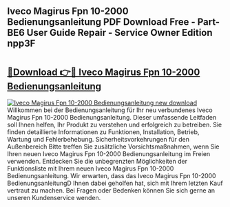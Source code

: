 ## Iveco Magirus Fpn 10-2000 Bedienungsanleitung PDF Download Free - Part-BE6 User Guide Repair - Service Owner Edition npp3F

# <h2><a href="http://df5otu.blite.top/?on=Iveco+Magirus+Fpn+10-2000+Bedienungsanleitung">🔗Download 👉🔴 Iveco Magirus Fpn 10-2000 Bedienungsanleitung</a></h2>

[![Iveco Magirus Fpn 10-2000 Bedienungsanleitung new download](https://i.imgur.com/lujVjoI.png)](http://df5otu.blite.top/?on=Iveco+Magirus+Fpn+10-2000+Bedienungsanleitung)
Willkommen bei der Bedienungsanleitung für Ihr neu verbundenes Iveco Magirus Fpn 10-2000 Bedienungsanleitung. Dieser umfassende Leitfaden soll Ihnen helfen, Ihr Produkt zu verstehen und erfolgreich zu betreiben. Sie finden detaillierte Informationen zu Funktionen, Installation, Betrieb, Wartung und Fehlerbehebung. Sicherheitsvorkehrungen für den Außenbereich Bitte treffen Sie zusätzliche Vorsichtsmaßnahmen, wenn Sie Ihren neuen Iveco Magirus Fpn 10-2000 Bedienungsanleitung im Freien verwenden. Entdecken Sie die unbegrenzten Möglichkeiten der Funktionsliste mit Ihrem neuen Iveco Magirus Fpn 10-2000 Bedienungsanleitung. Wir erwarten, dass das Iveco Magirus Fpn 10-2000 BedienungsanleitungD Ihnen dabei geholfen hat, sich mit Ihrem letzten Kauf vertraut zu machen. Bei Fragen oder Bedenken können Sie sich gerne an unseren Kundenservice wenden.
